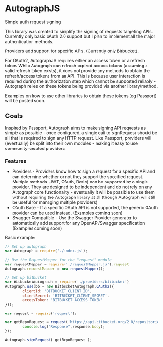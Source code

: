 # AutographJS
Simple auth request signing

This library was created to simplify the signing of requests targeting APIs. Currently only basic oAuth 2.0 support but I plan to implement all the major authentication methods.

Providers add support for specific APIs. (Currently only Bitbucket).

For OAuth2, AutographJS requires either an access token or a refresh token. 
While Autograph can refresh expired access tokens (assuming a valid refresh token exists), it does not provide any methods to obtain the refresh/access tokens from an API.
This is because user interaction is required during the authorization step which cannot be supported reliably - Autograph relies on these tokens being provided via another library/method. 

Examples on how to use other libraries  to obtain these tokens (eg Passport) will be posted soon.

## Goals

 Inspired by Passport, Autograph aims to make signing API requests as simple as possible - once configured, a single call to signRequest should be all that is required to sign any HTTP request. Like Passport, providers will (eventually) be split into their own modules - making it easy to use community-created providers. 

### Features
* Providers - Providers know how to sign a request for a specific API and can determine whether or not they support the specified request. Multiple methods (JWT, OAuth, Basic) can be supported by a single provider. They are designed to be independent and do not rely on any Autograph core functionality - eventually it will be possible to use them without requiring the Autograph library at all (though Autograph will still be useful for managing multiple providers). 
* OAuth Base - If a specific OAuth API is not supported, the generic OAuth provider can be used instead. (Examples coming soon)
* Swagger Compatible - Use the Swagger Provider generator to automatically add support for any OpenAPI/Swagger specification (Examples coming soon)

Basic example:

```js
// Set up autograph
var Autograph = require('./index.js');

// Use the RequestMapper for the "request" module
var requestMapper = require('./requestMapper.js').request;
Autograph.requestMapper = new requestMapper();

// Set up bitbucket
var BitbucketAutograph = require('./providers/bitbucket');
Autograph.use(bb = new BitbucketAutograph.OAuth2({
        clientId: 'BITBUCKET_CLIENT_ID',
        clientSecret: 'BITBUCKET_CLIENT_SECRET',
        accessToken: 'BITBUCKET_ACCESS_TOKEN'
}));

var request = require('request');

var getRepoRequest = request('https://api.bitbucket.org/2.0/repositories/username',function(error, response) {
        console.log("Response",response.body);
});

Autograph.signRequest( getRepoRequest );

```

